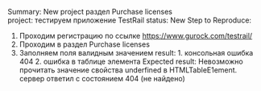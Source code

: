 Summary: New project
	раздел Purchase licenses	
	project: тестируем приложение TestRail
	status: New
	Step to Reproduce: 
1. Проходим регистрацию по ссылке https://www.gurock.com/testrail/
2. Проходим в раздел Purchase licenses
3. Заполняем поля валидным значением
	result: 1. консольная ошибка 404
		  2. ошибка в таблице элемента
Expected result: Невозможно прочитать значение свойства underfined в HTMLTableE1ement.
		   сервер ответил с состоянием 404 (не найдено)
